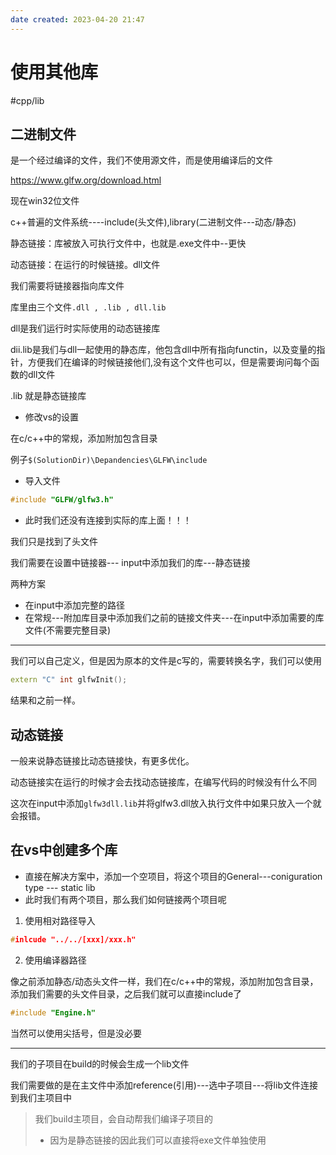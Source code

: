```yaml
---
date created: 2023-04-20 21:47
---
```


# 使用其他库

#cpp/lib

## 二进制文件

是一个经过编译的文件，我们不使用源文件，而是使用编译后的文件

<https://www.glfw.org/download.html>

现在win32位文件

c++普遍的文件系统----include(头文件),library(二进制文件---动态/静态)

静态链接：库被放入可执行文件中，也就是.exe文件中--更快

动态链接：在运行的时候链接。dll文件

我们需要将链接器指向库文件

库里由三个文件`.dll , .lib , dll.lib`

dll是我们运行时实际使用的动态链接库

dii.lib是我们与dll一起使用的静态库，他包含dll中所有指向functin，以及变量的指针，方便我们在编译的时候链接他们,没有这个文件也可以，但是需要询问每个函数的dll文件

.lib 就是静态链接库

- 修改vs的设置

在c/c++中的常规，添加附加包含目录

例子`$(SolutionDir)\Depandencies\GLFW\include`

- 导入文件

```c++
#include "GLFW/glfw3.h"
```

- 此时我们还没有连接到实际的库上面！！！

我们只是找到了头文件

我们需要在设置中链接器--- input中添加我们的库---静态链接

两种方案

- 在input中添加完整的路径
- 在常规---附加库目录中添加我们之前的链接文件夹---在input中添加需要的库文件(不需要完整目录)

---

我们可以自己定义，但是因为原本的文件是c写的，需要转换名字，我们可以使用

```c++
extern "C" int glfwInit();
```

结果和之前一样。

## 动态链接

一般来说静态链接比动态链接快，有更多优化。

动态链接实在运行的时候才会去找动态链接库，在编写代码的时候没有什么不同

这次在input中添加`glfw3dll.lib`并将glfw3.dll放入执行文件中如果只放入一个就会报错。

## 在vs中创建多个库

- 直接在解决方案中，添加一个空项目，将这个项目的General---coniguration type --- static lib
- 此时我们有两个项目，那么我们如何链接两个项目呢

1. 使用相对路径导入

```c++
#inlcude "../../[xxx]/xxx.h"
```

2. 使用编译器路径

像之前添加静态/动态头文件一样，我们在c/c++中的常规，添加附加包含目录，添加我们需要的头文件目录，之后我们就可以直接include了

```c++
#include "Engine.h"
```

当然可以使用尖括号，但是没必要

---

我们的子项目在build的时候会生成一个lib文件

我们需要做的是在主文件中添加reference(引用)---选中子项目---将lib文件连接到我们主项目中

> 我们build主项目，会自动帮我们编译子项目的
>
> - 因为是静态链接的因此我们可以直接将exe文件单独使用
